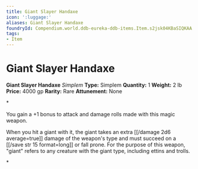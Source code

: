 ```yaml
---
title: Giant Slayer Handaxe
icon: ':luggage:'
aliases: Giant Slayer Handaxe
foundryId: Compendium.world.ddb-eureka-ddb-items.Item.s2jsk04KBaSIQKAA
tags:
- Item
---
```


# Giant Slayer Handaxe

**Giant Slayer Handaxe**
_Simplem_
**Type:** Simplem
**Quantity:** 1
**Weight:** 2 lb
**Price:** 4000 gp
**Rarity:** Rare
**Attunement:** None

*<p>You gain a +1 bonus to attack and damage rolls made with this magic weapon.

When you hit a giant with it, the giant takes an extra  [[/damage 2d6 average=true]] damage of the weapon's type and must succeed on a [[/save str 15 format=long]] or fall prone. For the purpose of this weapon, "giant" refers to any creature with the giant type, including ettins and trolls.</p>*